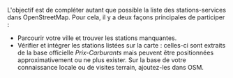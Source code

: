 L'objectif est de compléter autant que possible la liste des stations-services dans OpenStreetMap. Pour cela, il y a deux façons principales de participer :

* Parcourir votre ville et trouver les stations manquantes.
* Vérifier et intégrer les stations listées sur la carte : celles-ci sont extraits de la base officielle _Prix-Carburants_ mais peuvent être positionnées approximativement ou ne plus exister. Sur la base de votre connaissance locale ou de visites terrain, ajoutez-les dans OSM.
